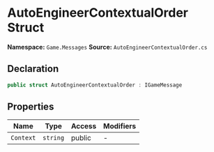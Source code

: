 # AutoEngineerContextualOrder Struct

**Namespace:** `Game.Messages`
**Source:** `AutoEngineerContextualOrder.cs`

## Declaration

```csharp
public struct AutoEngineerContextualOrder : IGameMessage
```

## Properties

| Name | Type | Access | Modifiers |
|------|------|--------|-----------|
| `Context` | `string` | public | - |

